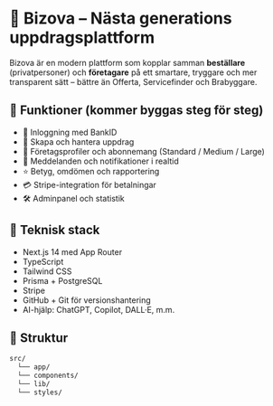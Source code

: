 # 🌟 Bizova – Nästa generations uppdragsplattform

Bizova är en modern plattform som kopplar samman **beställare** (privatpersoner) och **företagare** på ett smartare, tryggare och mer transparent sätt – bättre än Offerta, Servicefinder och Brabyggare.

## 🚀 Funktioner (kommer byggas steg för steg)

- 🔐 Inloggning med BankID
- 🧾 Skapa och hantera uppdrag
- 🏢 Företagsprofiler och abonnemang (Standard / Medium / Large)
- 💬 Meddelanden och notifikationer i realtid
- ⭐ Betyg, omdömen och rapportering
- 💳 Stripe-integration för betalningar
- 🛠️ Adminpanel och statistik

## 🧠 Teknisk stack

- Next.js 14 med App Router
- TypeScript
- Tailwind CSS
- Prisma + PostgreSQL
- Stripe
- GitHub + Git för versionshantering
- AI-hjälp: ChatGPT, Copilot, DALL·E, m.m.

## 📁 Struktur

```bash
src/
  └── app/
  └── components/
  └── lib/
  └── styles/
